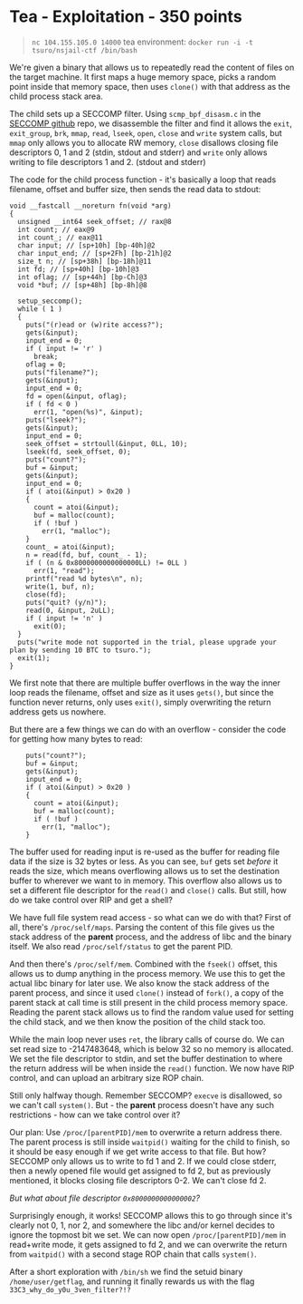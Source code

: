 # Tea - Exploitation - 350 points

> `nc 104.155.105.0 14000`
> tea
> environment: `docker run -i -t tsuro/nsjail-ctf /bin/bash`

We're given a binary that allows us to repeatedly read the content of files on the target machine. It first maps a huge
memory space, picks a random point inside that memory space, then uses `clone()` with that address as the child process
stack area.

The child sets up a SECCOMP filter. Using `scmp_bpf_disasm.c` in the
[SECCOMP github](https://github.com/seccomp/libseccomp/tree/master/tools) repo, we disassemble the filter and find it allows the `exit`, `exit_group`, `brk`, `mmap`, `read`, `lseek`, `open`, `close` and `write` system calls, but `mmap` only
allows you to allocate RW memory, `close` disallows closing file descriptors 0, 1 and 2 (stdin, stdout and stderr) and
`write` only allows writing to file descriptors 1 and 2. (stdout and stderr) 

The code for the child process function - it's basically a loop that reads filename, offset and buffer size, then sends the
read data to stdout:

    void __fastcall __noreturn fn(void *arg)
    {
      unsigned __int64 seek_offset; // rax@8
      int count; // eax@9
      int count_; // eax@11
      char input; // [sp+10h] [bp-40h]@2
      char input_end; // [sp+2Fh] [bp-21h]@2
      size_t n; // [sp+38h] [bp-18h]@11
      int fd; // [sp+40h] [bp-10h]@3
      int oflag; // [sp+44h] [bp-Ch]@3
      void *buf; // [sp+48h] [bp-8h]@8

      setup_seccomp();
      while ( 1 )
      {
        puts("(r)ead or (w)rite access?");
        gets(&input);
        input_end = 0;
        if ( input != 'r' )
          break;
        oflag = 0;
        puts("filename?");
        gets(&input);
        input_end = 0;
        fd = open(&input, oflag);
        if ( fd < 0 )
          err(1, "open(%s)", &input);
        puts("lseek?");
        gets(&input);
        input_end = 0;
        seek_offset = strtoull(&input, 0LL, 10);
        lseek(fd, seek_offset, 0);
        puts("count?");
        buf = &input;
        gets(&input);
        input_end = 0;
        if ( atoi(&input) > 0x20 )
        {
          count = atoi(&input);
          buf = malloc(count);
          if ( !buf )
            err(1, "malloc");
        }
        count_ = atoi(&input);
        n = read(fd, buf, count_ - 1);
        if ( (n & 0x8000000000000000LL) != 0LL )
          err(1, "read");
        printf("read %d bytes\n", n);
        write(1, buf, n);
        close(fd);
        puts("quit? (y/n)");
        read(0, &input, 2uLL);
        if ( input != 'n' )
          exit(0);
      }
      puts("write mode not supported in the trial, please upgrade your plan by sending 10 BTC to tsuro.");
      exit(1);
    }

We first note that there are multiple buffer overflows in the way the inner loop reads the filename, offset and size as it
uses `gets()`, but since the function never returns, only uses `exit()`, simply overwriting the return address gets us
nowhere.

But there are a few things we can do with an overflow - consider the code for getting how many bytes to read:

        puts("count?");
        buf = &input;
        gets(&input);
        input_end = 0;
        if ( atoi(&input) > 0x20 )
        {
          count = atoi(&input);
          buf = malloc(count);
          if ( !buf )
            err(1, "malloc");
        }
    
The buffer used for reading input is re-used as the buffer for reading file data if the size is 32 bytes or less. As you
can see, `buf` gets set *before* it reads the size, which means overflowing allows us to set the destination buffer to
wherever we want to in memory. This overflow also allows us to set a different file descriptor for the `read()` and
`close()` calls. But still, how do we take control over RIP and get a shell?

We have full file system read access - so what can we do with that? First of all, there's `/proc/self/maps`. Parsing the
content of this file gives us the stack address of the **parent** process, and the address of libc and the binary itself.
We also read `/proc/self/status` to get the parent PID.

And then there's `/proc/self/mem`. Combined with the `fseek()` offset, this allows us to dump anything in the process
memory. We use this to get the actual libc binary for later use. We also know the stack address of the parent process, and
since it used `clone()` instead of `fork()`, a copy of the parent stack at call time is still present in the child process
memory space. Reading the parent stack allows us to find the random value used for setting the child stack, and we then
know the position of the child stack too.

While the main loop never uses `ret`, the library calls of course do. We can set read size to
-2147483648, which is below 32 so no memory is allocated. We set the file descriptor to stdin, and set the buffer
destination to where the return address will be when inside the `read()` function. We now have RIP control, and can upload
an arbitrary size ROP chain.

Still only halfway though. Remember SECCOMP? `execve` is disallowed, so we can't call `system()`. But - the **parent**
process doesn't have any such restrictions - how can we take control over it?

Our plan: Use `/proc/[parentPID]/mem` to overwrite a return address there. The parent process is still inside `waitpid()`
waiting for the child to finish, so it should be easy enough if we get write access to that file. But how? SECCOMP only
allows us to write to fd 1 and 2. If we could close stderr, then a newly opened file would get assigned to fd 2, but as
previously mentioned, it blocks closing file descriptors 0-2. We can't close fd 2.

*But what about file descriptor `0x8000000000000002`?*

Surprisingly enough, it works! SECCOMP allows this to go through since it's clearly not 0, 1, nor 2, and somewhere the libc
and/or kernel decides to ignore the topmost bit we set. We can now open `/proc/[parentPID]/mem` in read+write mode, it gets
assigned to fd 2, and we can overwrite the return from `waitpid()` with a second stage ROP chain that calls `system()`. 

After a short exploration with `/bin/sh` we find the setuid binary `/home/user/getflag`, and running it finally rewards us 
with the flag `33C3_why_do_y0u_3ven_filter?!?`